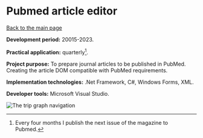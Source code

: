 # Pubmed article editor

[Back to the main page](../../README.md)

**Development period:** 20015-2023.

**Practical application:** quarterly[^1].

**Project purpose:** To prepare journal articles to be published in PubMed. Creating the article DOM compatible with PubMed requirements.

**Implementation technologies:** .Net Framework, C#, Windows Forms, XML.

**Developer tools:** Microsoft Visual Studio.


![The trip graph navigation](TripExplore.gif)

[^1]: Every four months I publish the next issue of the magazine to Pubmed.
